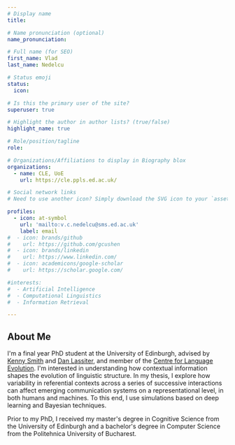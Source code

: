 ```yaml
---
# Display name
title: 

# Name pronunciation (optional)
name_pronunciation:

# Full name (for SEO)
first_name: Vlad
last_name: Nedelcu

# Status emoji
status:
  icon: 

# Is this the primary user of the site?
superuser: true

# Highlight the author in author lists? (true/false)
highlight_name: true

# Role/position/tagline
role: 

# Organizations/Affiliations to display in Biography blox
organizations:
  - name: CLE, UoE
    url: https://cle.ppls.ed.ac.uk/

# Social network links
# Need to use another icon? Simply download the SVG icon to your `assets/media/icons/` folder.

profiles:
  - icon: at-symbol
    url: 'mailto:v.c.nedelcu@sms.ed.ac.uk'
    label: email
#  - icon: brands/github
#    url: https://github.com/gcushen
#  - icon: brands/linkedin
#    url: https://www.linkedin.com/
#  - icon: academicons/google-scholar
#    url: https://scholar.google.com/

#interests:
#  - Artificial Intelligence
#  - Computational Linguistics
#  - Information Retrieval

---
```


## About Me

I'm a final year PhD student at the University of Edinburgh, advised by [Kenny Smith](http://www.lel.ed.ac.uk/~kenny/) and [Dan Lassiter](https://danlassiter2.github.io/), and member of the [Centre for Language Evolution](https://cle.ppls.ed.ac.uk/). I'm interested in understanding how contextual information shapes the evolution of linguistic structure. In my thesis, I explore how variability in referential contexts across a series of successive interactions can affect emerging communication systems on a representational level, in both humans and machines. To this end, I use simulations based on deep learning and Bayesian techniques.

Prior to my PhD, I received my master's degree in Cognitive Science from the University of Edinburgh and a bachelor's degree in Computer Science from the Politehnica University of Bucharest.
